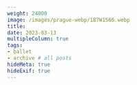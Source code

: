```yaml
---
weight: 24000
image: /images/prague-webp/1B7W1566.webp
title:
date: 2023-03-13
multipleColumn: true
tags:
- ballet
- archive # all posts
hideMeta: true
hideExif: true
---
```

